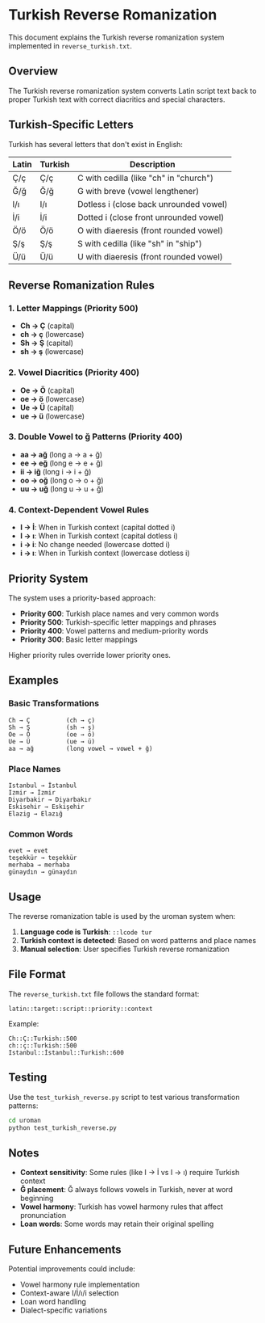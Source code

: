 # Turkish Reverse Romanization

This document explains the Turkish reverse romanization system implemented in `reverse_turkish.txt`.

## Overview

The Turkish reverse romanization system converts Latin script text back to proper Turkish text with correct diacritics and special characters.

## Turkish-Specific Letters

Turkish has several letters that don't exist in English:

| Latin | Turkish | Description                            |
| ----- | ------- | -------------------------------------- |
| Ç/ç   | Ç/ç     | C with cedilla (like "ch" in "church") |
| Ğ/ğ   | Ğ/ğ     | G with breve (vowel lengthener)        |
| I/ı   | I/ı     | Dotless i (close back unrounded vowel) |
| İ/i   | İ/i     | Dotted i (close front unrounded vowel) |
| Ö/ö   | Ö/ö     | O with diaeresis (front rounded vowel) |
| Ş/ş   | Ş/ş     | S with cedilla (like "sh" in "ship")   |
| Ü/ü   | Ü/ü     | U with diaeresis (front rounded vowel) |

## Reverse Romanization Rules

### 1. Letter Mappings (Priority 500)

- **Ch → Ç** (capital)
- **ch → ç** (lowercase)
- **Sh → Ş** (capital)
- **sh → ş** (lowercase)

### 2. Vowel Diacritics (Priority 400)

- **Oe → Ö** (capital)
- **oe → ö** (lowercase)
- **Ue → Ü** (capital)
- **ue → ü** (lowercase)

### 3. Double Vowel to ğ Patterns (Priority 400)

- **aa → ağ** (long a → a + ğ)
- **ee → eğ** (long e → e + ğ)
- **ii → iğ** (long i → i + ğ)
- **oo → oğ** (long o → o + ğ)
- **uu → uğ** (long u → u + ğ)

### 4. Context-Dependent Vowel Rules

- **I → İ**: When in Turkish context (capital dotted i)
- **I → ı**: When in Turkish context (capital dotless i)
- **i → i**: No change needed (lowercase dotted i)
- **i → ı**: When in Turkish context (lowercase dotless i)

## Priority System

The system uses a priority-based approach:

- **Priority 600**: Turkish place names and very common words
- **Priority 500**: Turkish-specific letter mappings and phrases
- **Priority 400**: Vowel patterns and medium-priority words
- **Priority 300**: Basic letter mappings

Higher priority rules override lower priority ones.

## Examples

### Basic Transformations

```
Ch → Ç          (ch → ç)
Sh → Ş          (sh → ş)
Oe → Ö          (oe → ö)
Ue → Ü          (ue → ü)
aa → ağ         (long vowel → vowel + ğ)
```

### Place Names

```
Istanbul → İstanbul
Izmir → İzmir
Diyarbakir → Diyarbakır
Eskisehir → Eskişehir
Elazig → Elazığ
```

### Common Words

```
evet → evet
teşekkür → teşekkür
merhaba → merhaba
günaydın → günaydın
```

## Usage

The reverse romanization table is used by the uroman system when:

1. **Language code is Turkish**: `::lcode tur`
2. **Turkish context is detected**: Based on word patterns and place names
3. **Manual selection**: User specifies Turkish reverse romanization

## File Format

The `reverse_turkish.txt` file follows the standard format:

```
latin::target::script::priority::context
```

Example:

```
Ch::Ç::Turkish::500
ch::ç::Turkish::500
Istanbul::İstanbul::Turkish::600
```

## Testing

Use the `test_turkish_reverse.py` script to test various transformation patterns:

```bash
cd uroman
python test_turkish_reverse.py
```

## Notes

- **Context sensitivity**: Some rules (like I → İ vs I → ı) require Turkish context
- **Ğ placement**: Ğ always follows vowels in Turkish, never at word beginning
- **Vowel harmony**: Turkish has vowel harmony rules that affect pronunciation
- **Loan words**: Some words may retain their original spelling

## Future Enhancements

Potential improvements could include:

- Vowel harmony rule implementation
- Context-aware I/İ/ı/i selection
- Loan word handling
- Dialect-specific variations
